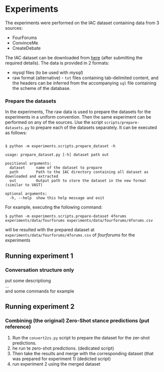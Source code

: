 # Experiments

The experiments were performed on the IAC dataset containing data from 3 sources:
- FourForums
- ConvinceMe
- CreateDebate

The IAC dataset can be downloaded from [here](https://nlds.soe.ucsc.edu/iac2) (after submitting the required details).
The data is provided in 2 formats:
- mysql files (to be used with _mysql_)
- raw format (alternative) - `txt` files containing tab-delimited content, and the headers can be inferred from the accompanying `sql` file containing the scheme of the database.

### Prepare the datasets
In the experiments, The raw data is used to prepare the datasets for the experiments in a uniform convention. Then the same experiment can be performed on any of the sources.
Use the script `scripts/prepare-datasets.py` to prepare each of the datasets separately. It can be executed as follows:

```shell

$ python -m experiments.scripts.prepare_dataset -h

usage: prepare_dataset.py [-h] dataset path out

positional arguments:
  dataset     name of the dataset to prepare
  path        Path to the IAC directory containing all dataset as downloaded and extracted
  out         Output path to store the dataset in the new format (similar to VAST)

optional arguments:
  -h, --help  show this help message and exit
```

For example, executing the following command:
```shell
$ python -m experiments.scripts.prepare-dataset 4forums experiments/data/fourforums experiments/data/fourforums/4forums.csv
```

will be resulted with the prepared dataset at `experiments/data/fourforums/4forums.csv` of _fourforums_ for the experiments

## Running experiment 1
### Conversation structure only

put some descriptiong \
... \
and some commands for example

## Running experiment 2
### Combining (the original) Zero-Shot stance predictions (put reference)

1. Run the `convert2zs.py` script to prepare the dataset for the zer-shot predictions.
2. he run te zero-shot predictions. (dedicated script)
3. Then take the results and merge with the corresponding dataset (that was prepared for experiment 1) (dedicted script)
4. run experiment 2 using the merged dataset






